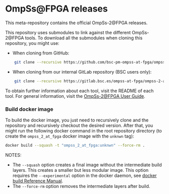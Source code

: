 # OmpSs@FPGA releases

This meta-repository contains the official OmpSs-2@FPGA releases.

This repository uses submodules to link against the different OmpSs-2@FPGA tools. To download all the submodules when cloning this repository, you might use:

* When cloning from GitHub:
```bash
    git clone --recursive https://github.com/bsc-pm-ompss-at-fpga/ompss-2-at-fpga-releases.git
```

* When cloning from our internal GitLab repository (BSC users only):
```bash
    git clone --recursive https://gitlab.bsc.es/ompss-at-fpga/ompss-2-at-fpga-releases.git
```

To obtain further information about each tool, visit the README of each tool.
For general information, visit the [OmpSs-2@FPGA User Guide](https://pm.bsc.es/ftp/ompss-2-at-fpga/doc/user-guide-3.1.0-rc7/index.html#ompss-2-fpga-user-guide).


### Build docker image

To build the docker image, you just need to recursively clone and the repository and recursively checkout the desired version.
After that, you might run the following docker command in the root repository directory (to create the `ompss_2_at_fpga` docker image with the `unknwn` tag):
```bash
docker build --squash -t "ompss_2_at_fpga:unknwn" --force-rm .
```

NOTES:
 - The `--squash` option creates a final image without the intermediate build layers. This creates a smaller but less modular image.
   This option requires the `--experimental` option in the docker daemon, see [docker build Reference Manual](https://docs.docker.com/engine/reference/commandline/build/#squash-an-images-layers---squash-experimental).
 - The `--force-rm` option removes the intermediate layers after build.
